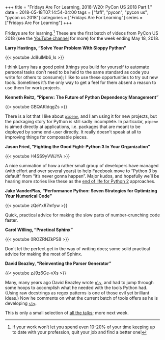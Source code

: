 +++
title = "Fridays Are For Learning, 2018-W20: PyCon US 2018 Part 1."
date = 2018-05-18T07:14:54-04:00
tags = ["fafl", "pycon", "pycon us", "pycon us 2018"]
categories = ["Fridays Are For Learning"]
series = ["Fridays Are For Learning"]
+++

Fridays are for learning.[^1] These are the first batch of videos from PyCon
US 2018 (see the [YouTube channel] for more) for the week ending May 18, 2018.

[^1]: If your work won’t let you spend even 10-20% of your time keeping up to
      date with your profession, quit your job and find a better one!

[YouTube channel]: https://www.youtube.com/channel/UCsX05-2sVSH7Nx3zuk3NYuQ/videos?flow=grid&view=0&sort=dd

**Larry Hastings, “Solve Your Problem With Sloppy Python”**

{{< youtube Jd8ulMb6_ls >}}

I think Larry has a good point (things you build for yourself to automate
personal tasks don’t need to be held to the same standard as code you write
for others to consume); I like to use these opportunities to try out new
tools. Sometimes it’s the only way to get a feel for them absent a reason to
use them for work projects.

**Kenneth Reitz, “Pipenv: The Future of Python Dependency Management”**

{{< youtube GBQAKldqgZs >}}

There is a lot that I like about [`pipenv`], and I am using it for new projects,
but the packaging story for Python is still sadly incomplete. In particular,
`pipenv` is aimed directly at applications, i.e. packages that are meant to be
deployed by some end-user directly.  It really doesn’t speak at all to
improving things for composable pieces.

[`pipenv`]: https://pipenv.readthedocs.io/en/latest/

**Jason Fried, “Fighting the Good Fight: Python 3 In Your Organization”**

{{< youtube H4SS9yVWJYA >}}

A nice summation of how a rather small group of developers have managed (with
effort and over several years) to help Facebook move to “Python 3 by default”
from “it’s never gonna happen”. Major kudos, and hopefully we’ll be hearing
more stories like these as the [end of life for Python 2] approaches.

[end of life for Python 2]: https://pythonclock.org/

**Jake VanderPlas, “Performance Python: Seven Strategies for Optimizing Your
Numerical Code”**

{{< youtube zQeYx87mfyw >}}

Quick, practical advice for making the slow parts of number-crunching code
faster.

**Carol Willing, “Practical Sphinx”**

{{< youtube 0ROZRNZkPS8 >}}

Don’t let the perfect get in the way of writing docs; some solid practical
advice for making the most of Sphinx.

**David Beazley, “Reinventing the Parser Generator”**

{{< youtube zJ9z6Ge-vXs >}}

Many, many years ago David Beazley wrote [`ply`], and had to jump through some
hoops to accomplish what he needed with the tools Python had. (Using raw
docstrings as regex patterns is one of those evil yet brilliant
ideas.) Now he comments on what the current batch of tools offers as he
is developing [`sly`].

[`ply`]: http://www.dabeaz.com/ply/
[`sly`]: https://github.com/dabeaz/sly

This is only a small selection of [all the talks]; more next week.

[all the talks]: https://www.youtube.com/channel/UCsX05-2sVSH7Nx3zuk3NYuQ/videos?flow=grid&view=0&sort=dd
